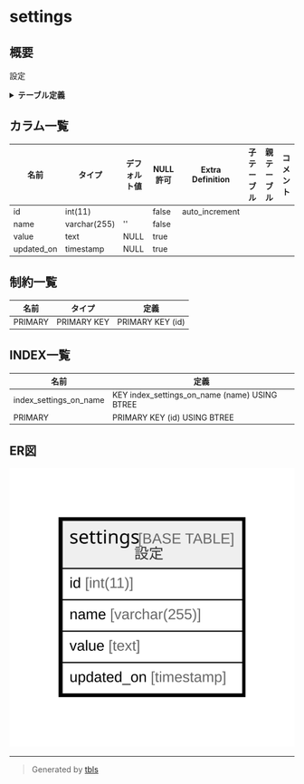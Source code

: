 # settings

## 概要

設定

<details>
<summary><strong>テーブル定義</strong></summary>

```sql
CREATE TABLE `settings` (
  `id` int(11) NOT NULL AUTO_INCREMENT,
  `name` varchar(255) NOT NULL DEFAULT '',
  `value` text DEFAULT NULL,
  `updated_on` timestamp NULL DEFAULT NULL,
  PRIMARY KEY (`id`),
  KEY `index_settings_on_name` (`name`)
) ENGINE=InnoDB AUTO_INCREMENT=[Redacted by tbls] DEFAULT CHARSET=utf8mb4 COLLATE=utf8mb4_general_ci
```

</details>

## カラム一覧

| 名前         | タイプ          | デフォルト値       | NULL許可   | Extra Definition | 子テーブル      | 親テーブル      | コメント     |
| ---------- | ------------ | ------------ | -------- | ---------------- | ---------- | ---------- | -------- |
| id         | int(11)      |              | false    | auto_increment   |            |            |          |
| name       | varchar(255) | ''           | false    |                  |            |            |          |
| value      | text         | NULL         | true     |                  |            |            |          |
| updated_on | timestamp    | NULL         | true     |                  |            |            |          |

## 制約一覧

| 名前      | タイプ         | 定義               |
| ------- | ----------- | ---------------- |
| PRIMARY | PRIMARY KEY | PRIMARY KEY (id) |

## INDEX一覧

| 名前                     | 定義                                            |
| ---------------------- | --------------------------------------------- |
| index_settings_on_name | KEY index_settings_on_name (name) USING BTREE |
| PRIMARY                | PRIMARY KEY (id) USING BTREE                  |

## ER図

![er](settings.svg)

---

> Generated by [tbls](https://github.com/k1LoW/tbls)
